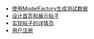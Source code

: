 * [使用ModelFactory生成测试数据](使用ModelFactory生成测试数据.md)
* [设计首页和展示帖子](设计首页和展示帖子.md)
* [实现帖子的详情页](实现帖子的详情页.md)
* [用户注册](用户注册.md)
